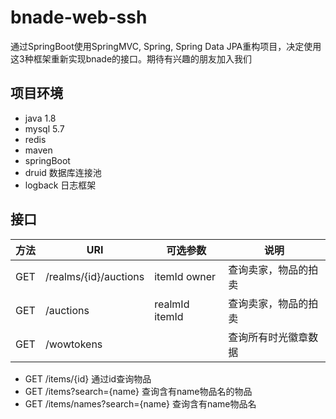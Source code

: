# bnade-web-ssh
通过SpringBoot使用SpringMVC, Spring, Spring Data JPA重构项目，决定使用这3种框架重新实现bnade的接口。期待有兴趣的朋友加入我们

## 项目环境
- java 1.8
- mysql 5.7
- redis
- maven
- springBoot
- druid 数据库连接池
- logback 日志框架

## 接口

方法|URI|可选参数|说明
-|-|-|-
GET|/realms/{id}/auctions|itemId owner|查询卖家，物品的拍卖
GET|/auctions|realmId itemId|查询卖家，物品的拍卖
GET|/wowtokens||查询所有时光徽章数据

- GET /items/{id} 通过id查询物品
- GET /items?search={name} 查询含有name物品名的物品
- GET /items/names?search={name} 查询含有name物品名